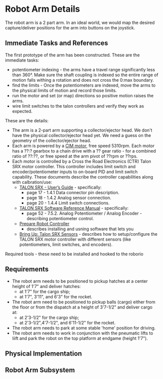 # Robot Arm Details
The robot arm is a 2 part arm. In an ideal world, we would map the desired capture/deliver
positions for the arm into buttons on the joystick.

## Immediate Tasks and References
The first prototype of the arm has been constructed. These are the immediate tasks:
* potentiometer indexing - the arms have a travel range significantly less than
  360&deg;. Make sure the shaft coupling is indexed so the entire range of motion
  falls withing a rotation and does not cross the 0:max boundary.
* find the limits - Once the potentiometers are indexed, move the arms to the
  physical limits of motion and record those limits.
* run the motor and set (or map) directions so positive motion raises the arms.
* wire limit switches to the talon controllers and verify they work as expected.

These are the details:
* The arm is a 2-part arm supporting a collector/ejector head. We don't have the
  physical collector/ejector head yet. We need a guess on the geometry of the collector/ejector head.
* Each arm is powered by a [CIM motor](https://www.andymark.com/products/2-5-in-cim-motor),
  free speed 5310rpm. Each motor has a ??:? gearbox to a chain drive with a ?? gear ratio -
  for a combined ratio of ??:??, or free speed at the arm pivot of ??rpm or ??rps.
* Each motor is controlled by a Cross the Road Electronics (CTR) Talon SRX motor
  controller. This controller includes limit switch and encoder/potentiometer inputs
  to on-board PID and limit switch capability. These documents describe the controller
  capabilities along with calbration/use:
  * [TALON SRX - User’s Guide](http://www.ctr-electronics.com/Talon%20SRX%20User's%20Guide.pdf) - specifically:
    * page 17 - 1.4.1 Data connector pin description.
    * page 18 - 1.4.2 Analog sensor connection.
    * page 20 - 1.4.4 Limit switch connections.
  * [TALON SRX Software Reference Manual](https://www.ctr-electronics.com/downloads/pdf/Talon%20SRX%20Software%20Reference%20Manual-1.pdf) -
    specifically:
    * page 52 - 7.5.2. Analog Potentiometer / Analog Encoder - describing potentiometer
      control.
  * [Prepare Robot Controller](https://phoenix-documentation.readthedocs.io/en/latest/ch06_PrepRobot.html)
    - describes installing and usning software that lets you 
  * [Bring Up: Talon SRX Sensors](https://phoenix-documentation.readthedocs.io/en/latest/ch14_MCSensor.html) -
    describes how to setup/configure the TALON SRX motor controller with different sensors (like potentiometers,
    limit switches, and encoders).

Required tools - these need to be installed and hooked to the roborio

## Requirements
* The robot arm needs to be positioned to pickup hatches at a center height of 1'7" and deliver hatches:
  * at 1'7" for the cargo ship;
  * at 1'7", 3'11", and 6'3" for the rocket.
* The robot arm need to be positioned to pickup balls (cargo) either from the floor or from the dispatch
at a height of 3'7-1/2" and deliver cargo at:
  * at 2'3-1/2" for the cargo ship;
  * at 2'3-1/2",4'7-1/2", and 6'11-1/2" for the rocket.
* The robot arm needs to park at some stable 'home' position for driving.
* The robot arm needs to work in conjunction with the pneumatic lifts to liift and park the robot on the top platform at endgame (height 1'7").

## Physical Implementation

## Robot Arm Subsystem